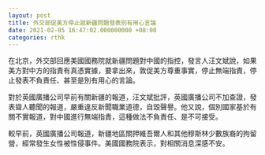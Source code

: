 ```yaml
---
layout: post
title: 外交部促美方停止就新疆問題發表別有用心言論
date: 2021-02-05 16:47:02.000000000 +08:00
categories: rthk
---
```


在北京，外交部回應美國國務院就新疆問題對中國的指控，發言人汪文斌說，如果美方對中方的指責有真憑實據，要拿出來，敦促美方尊重事實，停止無端指責，停止發表不負責任、甚至是別有用心的言論。

對於英國廣播公司早前有關新疆的報道，汪文斌批評，英國廣播公司不加查證，發表聳人聽聞的報道，嚴重違反新聞職業道德，自毀聲譽。他又說，個別國家基於有關不實報道，對中國進行無端指責，這種做法不負責任、是不可接受。

較早前，英國廣播公司報道，新疆地區關押維吾爾人和其他穆斯林少數族裔的拘留營，經常發生女性被性侵事件。美國國務院表示，對相關消息深感不安。
